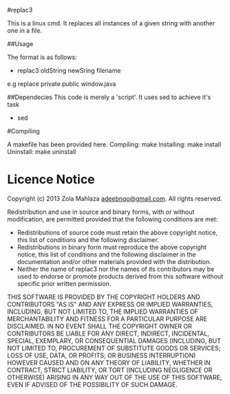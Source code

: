 #replac3

This is a linux cmd. It replaces all instances of a given string with another one in a file.

##Usage

The format is as follows:

- replac3 oldString newSring filename

e.g
			replace private public window.java

##Dependecies
This code is merely a 'script'. It uses sed to achieve it's task

- sed

#Compiling

A makefile has been provided here.
Compiling:
       make
Installing:
       make install
Uninstall:
       make uninstall

Licence Notice
===============
Copyright (c) 2013 Zola Mahlaza <adeebnqo@gmail.com>. All rights reserved.

Redistribution and use in source and binary forms, with or without
modification, are permitted provided that the following conditions are
met:

   * Redistributions of source code must retain the above copyright
notice, this list of conditions and the following disclaimer.
   * Redistributions in binary form must reproduce the above
copyright notice, this list of conditions and the following disclaimer
in the documentation and/or other materials provided with the
distribution.
   * Neither the name of replac3 nor the names of its
contributors may be used to endorse or promote products derived from
this software without specific prior written permission.


THIS SOFTWARE IS PROVIDED BY THE COPYRIGHT HOLDERS AND CONTRIBUTORS
"AS IS" AND ANY EXPRESS OR IMPLIED WARRANTIES, INCLUDING, BUT NOT
LIMITED TO, THE IMPLIED WARRANTIES OF MERCHANTABILITY AND FITNESS FOR
A PARTICULAR PURPOSE ARE DISCLAIMED. IN NO EVENT SHALL THE COPYRIGHT
OWNER OR CONTRIBUTORS BE LIABLE FOR ANY DIRECT, INDIRECT, INCIDENTAL,
SPECIAL, EXEMPLARY, OR CONSEQUENTIAL DAMAGES (INCLUDING, BUT NOT
LIMITED TO, PROCUREMENT OF SUBSTITUTE GOODS OR SERVICES; LOSS OF USE,
DATA, OR PROFITS; OR BUSINESS INTERRUPTION) HOWEVER CAUSED AND ON ANY
THEORY OF LIABILITY, WHETHER IN CONTRACT, STRICT LIABILITY, OR TORT
(INCLUDING NEGLIGENCE OR OTHERWISE) ARISING IN ANY WAY OUT OF THE USE
OF THIS SOFTWARE, EVEN IF ADVISED OF THE POSSIBILITY OF SUCH DAMAGE.

